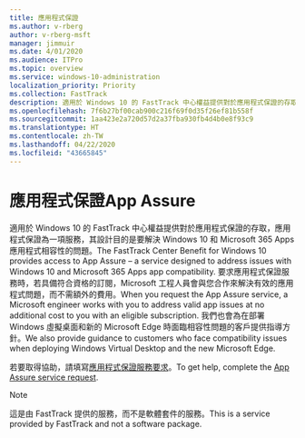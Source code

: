 ```yaml
---
title: 應用程式保證
ms.author: v-rberg
author: v-rberg-msft
manager: jimmuir
ms.date: 4/01/2020
ms.audience: ITPro
ms.topic: overview
ms.service: windows-10-administration
localization_priority: Priority
ms.collection: FastTrack
description: 適用於 Windows 10 的 FastTrack 中心權益提供對於應用程式保證的存取，應用程式保證為一項服務，其設計目的是要解決 Windows 10 和 Microsoft 365 Apps 應用程式相容性的問題。
ms.openlocfilehash: 7f6b27bf00cab900c216f69f0d35f26ef81b558f
ms.sourcegitcommit: 1aa423e2a720d57d2a37fba930fb4d4b0e8f93c9
ms.translationtype: HT
ms.contentlocale: zh-TW
ms.lasthandoff: 04/22/2020
ms.locfileid: "43665845"
---
```

# <a name="app-assure"></a><span data-ttu-id="dac0f-103">應用程式保證</span><span class="sxs-lookup"><span data-stu-id="dac0f-103">App Assure</span></span>

<span data-ttu-id="dac0f-104">適用於 Windows 10 的 FastTrack 中心權益提供對於應用程式保證的存取，應用程式保證為一項服務，其設計目的是要解決 Windows 10 和 Microsoft 365 Apps 應用程式相容性的問題。</span><span class="sxs-lookup"><span data-stu-id="dac0f-104">The FastTrack Center Benefit for Windows 10 provides access to App Assure – a service designed to address issues with Windows 10 and Microsoft 365 Apps app compatibility.</span></span> <span data-ttu-id="dac0f-105">要求應用程式保證服務時，若具備符合資格的訂閱，Microsoft 工程人員會與您合作來解決有效的應用程式問題，而不需額外的費用。</span><span class="sxs-lookup"><span data-stu-id="dac0f-105">When you request the App Assure service, a Microsoft engineer works with you to address valid app issues at no additional cost to you with an eligible subscription.</span></span> <span data-ttu-id="dac0f-106">我們也會為在部署 Windows 虛擬桌面和新的 Microsoft Edge 時面臨相容性問題的客戶提供指導方針。</span><span class="sxs-lookup"><span data-stu-id="dac0f-106">We also provide guidance to customers who face compatibility issues when deploying Windows Virtual Desktop and the new Microsoft Edge.</span></span> 

<span data-ttu-id="dac0f-107">若要取得協助，請填寫[應用程式保證服務要求](https://go.microsoft.com/fwlink/?linkid=2022721)。</span><span class="sxs-lookup"><span data-stu-id="dac0f-107">To get help, complete the [App Assure service request](https://go.microsoft.com/fwlink/?linkid=2022721).</span></span>

  > [!NOTE]
> <span data-ttu-id="dac0f-108">這是由 FastTrack 提供的服務，而不是軟體套件的服務。</span><span class="sxs-lookup"><span data-stu-id="dac0f-108">This is a service provided by FastTrack and not a software package.</span></span>
